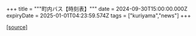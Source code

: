 +++
title = """町内バス【時刻表】"""
date = 2024-09-30T15:00:00.000Z
expiryDate = 2025-01-01T04:23:59.574Z
tags = ["kuriyama","news"]
+++


[[source]](https://www.town.kuriyama.hokkaido.jp/soshiki/47/28990.html)
